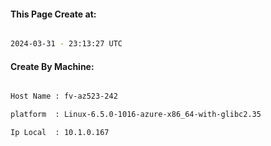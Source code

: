 
   
#### This Page Create at:

```bash

2024-03-31 - 23:13:27 UTC

```

#### Create By Machine:

```bash

Host Name : fv-az523-242

platform  : Linux-6.5.0-1016-azure-x86_64-with-glibc2.35

Ip Local  : 10.1.0.167

```


